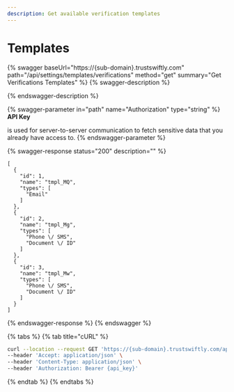```yaml
---
description: Get available verification templates
---
```


# Templates

{% swagger baseUrl="https://{sub-domain}.trustswiftly.com" path="/api/settings/templates/verifications" method="get" summary="Get Verifications Templates" %}
{% swagger-description %}

{% endswagger-description %}

{% swagger-parameter in="path" name="Authorization" type="string" %}
**API Key**

 is used for server-to-server communication to fetch sensitive data that you already have access to.
{% endswagger-parameter %}

{% swagger-response status="200" description="" %}
```
[
  {
    "id": 1,
    "name": "tmpl_MQ",
    "types": [
      "Email"
    ]
  },
  {
    "id": 2,
    "name": "tmpl_Mg",
    "types": [
      "Phone \/ SMS",
      "Document \/ ID"
    ]
  },
  {
    "id": 3,
    "name": "tmpl_Mw",
    "types": [
      "Phone \/ SMS",
      "Document \/ ID"
    ]
  }
]
```
{% endswagger-response %}
{% endswagger %}

{% tabs %}
{% tab title="cURL" %}
```bash
curl --location --request GET 'https://{sub-domain}.trustswiftly.com/api/settings/templates/verifications' \
--header 'Accept: application/json' \
--header 'Content-Type: application/json' \
--header 'Authorization: Bearer {api_key}'
```
{% endtab %}
{% endtabs %}
